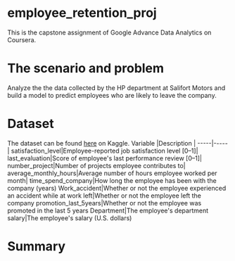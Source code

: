 # employee_retention_proj
This is the capstone assignment of Google Advance Data Analytics on Coursera.

# The scenario and problem
Analyze the the data collected by the HP department at Salifort Motors and build a model to predict employees who are likely to leave the company.

# Dataset
The dataset can be found [here]((https://www.kaggle.com/datasets/mfaisalqureshi/hr-analytics-and-job-prediction?select=HR_comma_sep.csv)) on Kaggle.
Variable  |Description |
-----|-----|
satisfaction_level|Employee-reported job satisfaction level [0&ndash;1]|
last_evaluation|Score of employee's last performance review [0&ndash;1]|
number_project|Number of projects employee contributes to|
average_monthly_hours|Average number of hours employee worked per month|
time_spend_company|How long the employee has been with the company (years)
Work_accident|Whether or not the employee experienced an accident while at work
left|Whether or not the employee left the company
promotion_last_5years|Whether or not the employee was promoted in the last 5 years
Department|The employee's department
salary|The employee's salary (U.S. dollars)

# Summary
